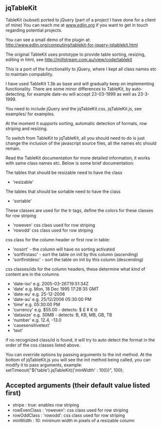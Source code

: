 jqTableKit
----------

TableKit (subset) ported to jQuery (part of a project I have done for a client of mine)
You can reach me at www.edlin.org if you want to get in touch regarding potential projects.

You can see a small demo of the plugin at:
<a href="http://www.edlin.org/computing/tablekit-for-jquery-jqtablekit.html">http://www.edlin.org/computing/tablekit-for-jquery-jqtablekit.html</a>

The original TableKit uses prototype to provide table sorting, resizing, editing in html,
see <a href="http://millstream.com.au/view/code/tablekit">http://millstream.com.au/view/code/tablekit</a>

This is a port of the functionality to jQuery, where I kept all class names etc to
maintain compability.

I have used TableKit 1.3b as base and will gradually keep on implementing functionality.
There are some minor differences to TableKit, by auto-detecting,
for example date-eu will accept 23-03-1999 as well as 23-3-1999.

You need to include jQuery and the jqTableKit.css, jqTableKit.js, see examples/ for examples.

At the moment it supports sorting, automatic detection of formats, row striping and resizing.

To switch from TableKit to jqTableKit, all you should need to do is just change the inclusion
of the javascript source files, all the names etc should remain.

Read the TableKit documentation for more detailed information, it works with same class names etc.
Below is some brief documentation:

The tables that should be resizable need to have the class
* 'resizable'

The tables that should be sortable need to have the class
* 'sortable'

These classes are used for the tr tags, define the colors for these classes for row striping
* 'roweven' css class used for row striping
* 'rowodd'  css class used for row striping

css class for the column header or first row in table:
* 'nosort' - the column will have no sorting activated
* 'sortfirstasc' - sort the table on init by this column (ascending)
* 'sortfirstdesc' - sort the table on init by this column (descending)

css classes/ids for the column headers, these determine what kind of content are in the columns
* 'date-iso'          e.g. 2005-03-26T19:51:34Z
* 'date'              e.g. Mon, 18 Dec 1995 17:28:35 GMT
* 'date-eu'           e.g. 25-12-2006
* 'date-au'           e.g. 25/12/2006 05:30:00 PM
* 'time'              e.g. 05:30:00 PM
* 'currency'          e.g. $55.00 - detects: $ £ ¥ € ¤
* 'datasize'          e.g. 30MB - detects: B, KB, MB, GB, TB
* 'number'            e.g. 12.4, -13.0
* 'casesensitivetext'
* 'text'

if no recognized class/id is found, it will try to auto detect the format in the order of
the css classes listed above.

You can override options by passing arguments to the init method.
At the bottom of jqTableKit.js you will see the init method being called,
you can modify it to pass arguments, example:
    setTimeout("$('table').jqTableKit({'minWidth' : 100})", 100);

Accepted arguments (their default value listed first)
-----------------------------------------------------
* stripe : true: enables row striping
* rowEvenClass : 'roweven': css class used for row striping
* rowOddClass : 'rowodd': css class used for row striping
* minWidth : 10: minimum width in pixels of a resizable column


